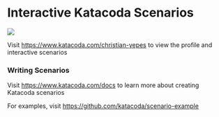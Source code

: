 # Interactive Katacoda Scenarios

[![](http://shields.katacoda.com/katacoda/christian-yepes/count.svg)](https://www.katacoda.com/christian-yepes "Get your profile on Katacoda.com")

Visit https://www.katacoda.com/christian-yepes to view the profile and interactive scenarios

### Writing Scenarios
Visit https://www.katacoda.com/docs to learn more about creating Katacoda scenarios

For examples, visit https://github.com/katacoda/scenario-example
